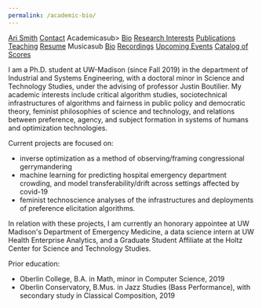 ```yaml
---
permalink: /academic-bio/
---
```


<div class="sidenav">
  <a href="../">Ari Smith</a>
  <a href="../contact">Contact</a>
  <atitle><asub>Academic</asub>asub></atitle>
  <a href="../academic-bio"><asub>Bio</asub></a>
  <a href="../research-interests"><asub>Research Interests</asub></a>
  <a href="../publications"><asub>Publications</asub></a>
  <a href="../teaching"><asub>Teaching</asub></a>
  <a href="../Ari Smith Resume as of 2022-02-11.pdf" download><asub>Resume</asub></a>
  <atitle><asub>Music</asub>asub</atitle>
  <a href="../music-bio"><asub>Bio</asub></a>
  <a href="../recordings"><asub>Recordings</asub></a>
  <a href="../upcoming"><asub>Upcoming Events</asub></a>
  <a href="../catalog-of-works"><asub>Catalog of Scores</asub></a>
</div>

I am a Ph.D. student at UW-Madison (since Fall 2019) in the department of Industrial and Systems Engineering, with a doctoral minor in Science and Technology Studies, under the advising of professor Justin Boutilier. My academic interests include critical algorithm studies, sociotechnical infrastructures of algorithms and fairness in public policy and democratic theory, feminist philosophies of science and technology, and relations between preference, agency, and subject formation in systems of humans and optimization technologies.

Current projects are focused on:
 - inverse optimization as a method of observing/framing congressional gerrymandering
 - machine learning for predicting hospital emergency department crowding, and model transferability/drift across settings affected by covid-19
 - feminist technoscience analyses of the infrastructures and deployments of preference elicitation algorithms.
  
In relation with these projects, I am currently an honorary appointee at UW Madison's Department of Emergency Medicine, a data science intern at UW Health Enterprise Analytics, and a Graduate Student Affiliate at the Holtz Center for Science and Technology Studies.

Prior education:

- Oberlin College, B.A. in Math, minor in Computer Science, 2019
- Oberlin Conservatory, B.Mus. in Jazz Studies (Bass Performance), with secondary study in Classical Composition, 2019
